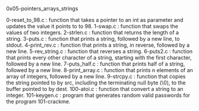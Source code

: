 0x05-pointers_arrays_strings

0-reset_to_98.c : function that takes a pointer to an int as parameter and updates the value it points to to 98. 1-swap.c : function that swaps the values of two integers. 2-strlen.c : function that returns the length of a string. 3-puts.c : function that prints a string, followed by a new line, to stdout. 4-print_rev.c : function that prints a string, in reverse, followed by a new line. 5-rev_string.c : function that reverses a string. 6-puts2.c : function that prints every other character of a string, starting with the first character, followed by a new line. 7-puts_half.c : function that prints half of a string, followed by a new line. 8-print_array.c : function that prints n elements of an array of integers, followed by a new line. 9-strcpy.c : function that copies the string pointed to by src, including the terminating null byte (\0), to the buffer pointed to by dest. 100-atoi.c : function that convert a string to an integer. 101-keygen.c : program that generates random valid passwords for the program 101-crackme.
